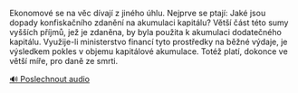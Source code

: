 
Ekonomové se na věc dívají z jiného úhlu. Nejprve se ptají: Jaké jsou dopady konfiskačního zdanění na akumulaci kapitálu? Větší část této sumy vyšších příjmů, jež je zdaněna, by byla použita k akumulaci dodatečného kapitálu. Využije-li ministerstvo financí tyto prostředky na běžné výdaje, je výsledkem pokles v objemu kapitálové akumulace. Totéž platí, dokonce ve větší míře, pro daně ze smrti.

[🔊 Poslechnout audio](/data/7-paragraphs/audio/chapter_160/para_001-Ekonomov-se-na-vc-dvaj-z-jinho-hlu-Nejprve.mp3)
